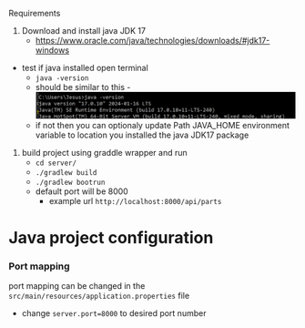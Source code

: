 Requirements

1. Download and install java JDK 17
   - https://www.oracle.com/java/technologies/downloads/#jdk17-windows

- test if java installed open terminal
  - `java -version`
  - should be similar to this -![img.png](./readme_images/img.png)
  - if not then you can optionaly update Path JAVA_HOME environment variable to location you installed the java JDK17 package

1. build project using graddle wrapper and run
   - `cd server/`
   - `./gradlew build`
   - `./gradlew bootrun`
   - default port will be 8000
     - example url `http://localhost:8000/api/parts`

# Java project configuration

### Port mapping

port mapping can be changed in the `src/main/resources/application.properties` file

- change `server.port=8000` to desired port number
